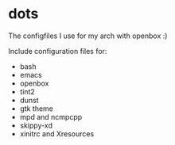 dots
====

The configfiles I use for my arch with openbox :)

Include configuration files for:

 * bash
 * emacs
 * openbox
 * tint2
 * dunst
 * gtk theme
 * mpd and ncmpcpp
 * skippy-xd
 * xinitrc and Xresources

